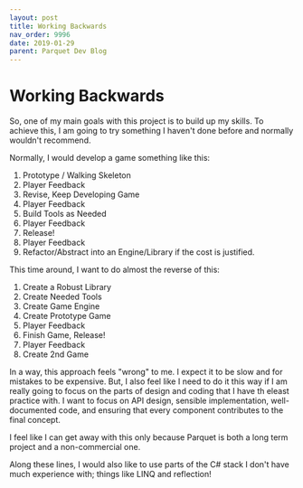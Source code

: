 ```yaml
---
layout: post
title: Working Backwards
nav_order: 9996
date: 2019-01-29
parent: Parquet Dev Blog
---
```

# Working Backwards

So, one of my main goals with this project is to build up my skills.
To achieve this, I am going to try something I haven't done before and normally wouldn't recommend.

Normally, I would develop a game something like this:

1. Prototype / Walking Skeleton
2. Player Feedback
3. Revise, Keep Developing Game
4. Player Feedback
5. Build Tools as Needed
6. Player Feedback
7. Release!
8. Player Feedback
9. Refactor/Abstract into an Engine/Library if the cost is justified.

This time around, I want to do almost the reverse of this:

1. Create a Robust Library
2. Create Needed Tools
3. Create Game Engine
4. Create Prototype Game
5. Player Feedback
6. Finish Game, Release!
7. Player Feedback
8. Create 2nd Game

In a way, this approach feels "wrong" to me.  I expect it to be slow and for mistakes to be expensive.
But, I also feel like I need to do it this way if I am really going to focus on the parts of design and coding that I have th eleast practice with.
I want to focus on API design, sensible implementation, well-documented code, and ensuring that every component contributes to the final concept.

I feel like I can get away with this only because Parquet is both a long term project and a non-commercial one.

Along these lines, I would also like to use parts of the C# stack I don't have much experience with; things like LINQ and reflection!

